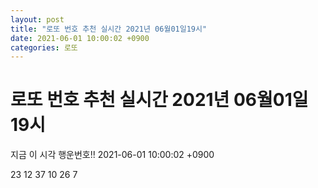 ```yaml
---
layout: post
title: "로또 번호 추천 실시간 2021년 06월01일19시"
date: 2021-06-01 10:00:02 +0900
categories: 로또
---
```


# 로또 번호 추천 실시간 2021년 06월01일19시

지금 이 시각 행운번호!! 2021-06-01 10:00:02 +0900

 23  12  37  10  26  7 


